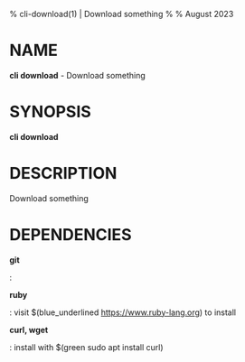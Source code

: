 % cli-download(1) | Download something
% 
% August 2023

NAME
==================================================

**cli download** - Download something

SYNOPSIS
==================================================

**cli download**

DESCRIPTION
==================================================

Download something


DEPENDENCIES
==================================================

**git**

:

**ruby**

:    visit $(blue_underlined https://www.ruby-lang.org) to install

**curl, wget**

:    install with $(green sudo apt install curl)

